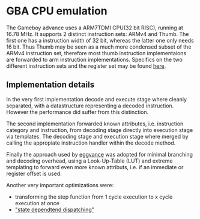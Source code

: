 # GBA CPU emulation
The Gameboy advance uses a ARM7TDMI CPU(32 bit RISC), running at 16.78 MHz.
It supports 2 distinct instruction sets: ARMv4 and Thumb.
The first one has a instruction width of 32 bit, whereas the latter one only needs 16 bit. 
Thus Thumb may be seen as a much more condensed subset of the ARMv4 instruction set, therefore most thumb instruction implementaions are forwarded to arm instruction implementations.
Specifics on the two different instruction sets and the register set may be found [here](https://problemkaputt.de/gbatek.htm).

## Implementation details
In the very first implementation decode and execute stage where cleanly separated, with a datastructure representing a decoded instruction.
However the performance did suffer from this distinction.  

The second implementation forwarded known attributes, i.e. instruction category and instruction, from decoding stage directly into execution stage via templates.
The decoding stage and execution stage where merged by calling the appropiate instruction handler within the decode method.

Finally the approach used by [eggvance](https://smolka.dev/eggvance/progress-3/) was adopted for minimal branching and decoding overhead, using a Look-Up-Table (LUT) and extreme templating to forward even more known attributs, i.e. if an immediate or register offset is used.

Another very important optimizations were:
- transforming the step function from 1 cycle execution to x cycle execution at once
- ["state dependtend dispatching"](https://smolka.dev/eggvance/progress-5/)